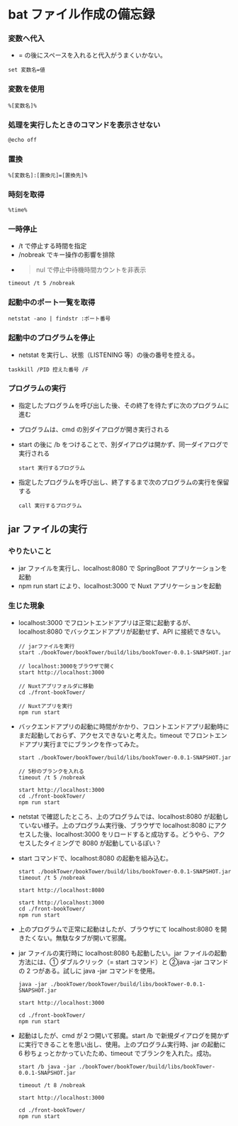 # bat ファイル作成の備忘録

### 変数へ代入

- = の後にスペースを入れると代入がうまくいかない。

```
set 変数名=値
```

### 変数を使用

```
%[変数名]%
```

### 処理を実行したときのコマンドを表示させない

```
@echo off
```

### 置換

```
%[変数名]:[置換元]=[置換先]%
```

### 時刻を取得

```
%time%
```

### 一時停止

- /t で停止する時間を指定
- /nobreak でキー操作の影響を排除
- > nul で停止中待機時間カウントを非表示

```
timeout /t 5 /nobreak
```

### 起動中のポート一覧を取得

```
netstat -ano | findstr :ポート番号
```

### 起動中のプログラムを停止

- netstat を実行し、状態（LISTENING 等）の後の番号を控える。

```
taskkill /PID 控えた番号 /F
```

### プログラムの実行

- 指定したプログラムを呼び出した後、その終了を待たずに次のプログラムに進む
- プログラムは、cmd の別ダイアログが開き実行される
- start の後に /b をつけることで、別ダイアログは開かず、同一ダイアログで実行される

  ```
  start 実行するプログラム
  ```

- 指定したプログラムを呼び出し、終了するまで次のプログラムの実行を保留する
  ```
  call 実行するプログラム
  ```

## jar ファイルの実行

### やりたいこと

- jar ファイルを実行し、localhost:8080 で SpringBoot アプリケーションを起動
- npm run start により、localhost:3000 で Nuxt アプリケーションを起動

### 生じた現象

- localhost:3000 でフロントエンドアプリは正常に起動するが、localhost:8080 でバックエンドアプリが起動せず、API に接続できない。

  ```
  // jarファイルを実行
  start ./bookTower/bookTower/build/libs/bookTower-0.0.1-SNAPSHOT.jar

  // localhost:3000をブラウザで開く
  start http://localhost:3000

  // Nuxtアプリフォルダに移動
  cd ./front-bookTower/

  // Nuxtアプリを実行
  npm run start
  ```

- バックエンドアプリの起動に時間がかかり、フロントエンドアプリ起動時にまだ起動しておらず、アクセスできないと考えた。timeout でフロントエンドアプリ実行までにブランクを作ってみた。

  ```
  start ./bookTower/bookTower/build/libs/bookTower-0.0.1-SNAPSHOT.jar

  // 5秒のブランクを入れる
  timeout /t 5 /nobreak

  start http://localhost:3000
  cd ./front-bookTower/
  npm run start
  ```

- netstat で確認したところ、上のプログラムでは、localhost:8080 が起動していない様子。上のプログラム実行後、ブラウザで localhost:8080 にアクセスした後、localhost:3000 をリロードすると成功する。どうやら、アクセスしたタイミングで 8080 が起動しているぽい？
- start コマンドで、localhost:8080 の起動を組み込む。

  ```
  start ./bookTower/bookTower/build/libs/bookTower-0.0.1-SNAPSHOT.jar
  timeout /t 5 /nobreak

  start http://localhost:8080

  start http://localhost:3000
  cd ./front-bookTower/
  npm run start
  ```

- 上のプログラムで正常に起動はしたが、ブラウザにて localhost:8080 を開きたくない。無駄なタブが開いて邪魔。
- jar ファイルの実行時に localhost:8080 も起動したい。jar ファイルの起動方法には、① ダブルクリック（= start コマンド）と ②java -jar コマンドの 2 つがある。試しに java -jar コマンドを使用。

  ```
  java -jar ./bookTower/bookTower/build/libs/bookTower-0.0.1-SNAPSHOT.jar

  start http://localhost:3000

  cd ./front-bookTower/
  npm run start
  ```

- 起動はしたが、cmd が２つ開いて邪魔。start /b で新規ダイアログを開かずに実行できることを思い出し、使用。上のプログラム実行時、jar の起動に 6 秒ちょっとかかっていたため、timeout でブランクを入れた。成功。

  ```
  start /b java -jar ./bookTower/bookTower/build/libs/bookTower-0.0.1-SNAPSHOT.jar

  timeout /t 8 /nobreak

  start http://localhost:3000

  cd ./front-bookTower/
  npm run start
  ```
